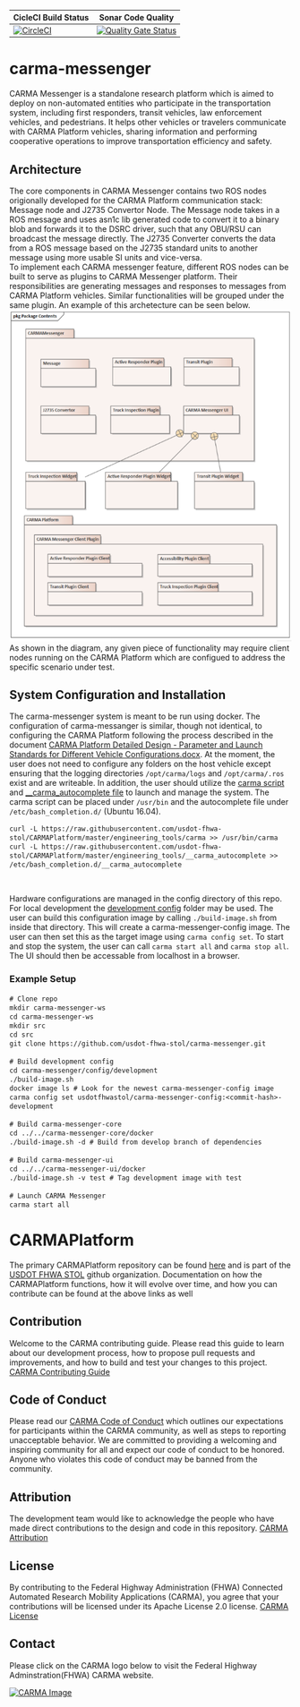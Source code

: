 | CicleCI Build Status | Sonar Code Quality |
|----------------------|---------------------|
[![CircleCI](https://circleci.com/gh/usdot-fhwa-stol/carma-messenger.svg?style=svg)](https://circleci.com/gh/usdot-fhwa-stol/carma-messenger) | [![Quality Gate Status](https://sonarcloud.io/api/project_badges/measure?project=usdot-fhwa-stol_carma-messenger&metric=alert_status)](https://sonarcloud.io/dashboard?id=usdot-fhwa-stol_carma-messenger) |

# carma-messenger

CARMA Messenger is a standalone research platform which is aimed to deploy on non-automated entities who participate in the transportation system, including first responders, transit vehicles, law enforcement vehicles, and pedestrians. It helps other vehicles or travelers communicate with CARMA Platform vehicles, sharing information and performing cooperative operations to improve transportation efficiency and safety. 

## Architecture

The core components in CARMA Messenger contains two ROS nodes origionally developed for the CARMA Platform communication stack: Message node and J2735 Convertor Node. The Message node takes in a ROS message and uses asn1c lib generated code to convert it to a binary blob and forwards it to the DSRC driver, such that any OBU/RSU can broadcast the message directly. The J2735 Converter converts the data from a ROS message based on the J2735 standard units to another message using more usable SI units and vice-versa.
<br>
To implement each CARMA messenger feature, different ROS nodes can be built to serve as plugins to CARMA Messenger platform. Their responsibilities are generating messages and responses to messages from CARMA Platform vehicles. Similar functionalities will be grouped under the same plugin. An example of this archetecture can be seen below. 
![](doc/media/carma-messenger-diagram.png)
<br>
As shown in the diagram, any given piece of functionality may require client nodes running on the CARMA Platform which are configued to address the specific scenario under test. 

## System Configuration and Installation

The carma-messenger system is meant to be run using docker. The configuration of carma-messanger is similar, though not identical, to configuring the CARMA Platform following the process described in the document [CARMA Platform Detailed Design - Parameter and Launch Standards for Different Vehicle Configurations.docx](https://usdot-carma.atlassian.net/wiki/spaces/CAR/pages/216006666/CARMA3+Developer+Guides). At the moment, the user does not need to configure any folders on the host vehicle except ensuring that the logging directories ```/opt/carma/logs``` and ```/opt/carma/.ros``` exist and are writeable. In addition, the user should utilize the [carma script](https://github.com/usdot-fhwa-stol/CARMAPlatform/blob/master/engineering_tools/carma) and [__carma_autocomplete file](https://github.com/usdot-fhwa-stol/CARMAPlatform/blob/master/engineering_tools/__carma_autocomplete) to launch and manage the system. The carma script can be placed under ```/usr/bin``` and the autocomplete file under ```/etc/bash_completion.d/``` (Ubuntu 16.04). 

```
curl -L https://raw.githubusercontent.com/usdot-fhwa-stol/CARMAPlatform/master/engineering_tools/carma >> /usr/bin/carma
curl -L https://raw.githubusercontent.com/usdot-fhwa-stol/CARMAPlatform/master/engineering_tools/__carma_autocomplete >> /etc/bash_completion.d/__carma_autocomplete
```
<br>

Hardware configurations are managed in the config directory of this repo. For local development the [development config](config/development) folder may be used. The user can build this configuration image by calling ```./build-image.sh``` from inside that directory. This will create a carma-messenger-config image. The user can then set this as the target image using ```carma config set```. To start and stop the system, the user can call ```carma start all``` and ```carma stop all```. The UI should then be accessable from localhost in a browser.

### Example Setup

```
# Clone repo
mkdir carma-messenger-ws
cd carma-messenger-ws
mkdir src
cd src
git clone https://github.com/usdot-fhwa-stol/carma-messenger.git

# Build development config
cd carma-messenger/config/development
./build-image.sh
docker image ls # Look for the newest carma-messenger-config image
carma config set usdotfhwastol/carma-messenger-config:<commit-hash>-development

# Build carma-messenger-core
cd ../../carma-messenger-core/docker
./build-image.sh -d # Build from develop branch of dependencies

# Build carma-messenger-ui
cd ../../carma-messenger-ui/docker
./build-image.sh -v test # Tag development image with test

# Launch CARMA Messenger
carma start all
```

# CARMAPlatform
The primary CARMAPlatform repository can be found [here](https://github.com/usdot-fhwa-stol/CARMAPlatform) and is part of the [USDOT FHWA STOL](https://github.com/usdot-fhwa-stol/)
github organization. Documentation on how the CARMAPlatform functions, how it will evolve over time, and how you can contribute can be found at the above links as well

## Contribution
Welcome to the CARMA contributing guide. Please read this guide to learn about our development process, how to propose pull requests and improvements, and how to build and test your changes to this project. [CARMA Contributing Guide](https://github.com/usdot-fhwa-stol/CARMAPlatform/blob/develop/Contributing.md) 

## Code of Conduct 
Please read our [CARMA Code of Conduct](https://github.com/usdot-fhwa-stol/CARMAPlatform/blob/develop/Code_of_Conduct.md) which outlines our expectations for participants within the CARMA community, as well as steps to reporting unacceptable behavior. We are committed to providing a welcoming and inspiring community for all and expect our code of conduct to be honored. Anyone who violates this code of conduct may be banned from the community.

## Attribution
The development team would like to acknowledge the people who have made direct contributions to the design and code in this repository. [CARMA Attribution](https://github.com/usdot-fhwa-stol/CARMAPlatform/blob/develop/ATTRIBUTION.txt) 

## License
By contributing to the Federal Highway Administration (FHWA) Connected Automated Research Mobility Applications (CARMA), you agree that your contributions will be licensed under its Apache License 2.0 license. [CARMA License](https://github.com/usdot-fhwa-stol/CARMAPlatform/blob/develop/docs/License.md) 

## Contact
Please click on the CARMA logo below to visit the Federal Highway Adminstration(FHWA) CARMA website.

[![CARMA Image](https://raw.githubusercontent.com/usdot-fhwa-stol/CARMAPlatform/develop/docs/image/CARMA_icon.png)](https://highways.dot.gov/research/research-programs/operations/CARMA)



